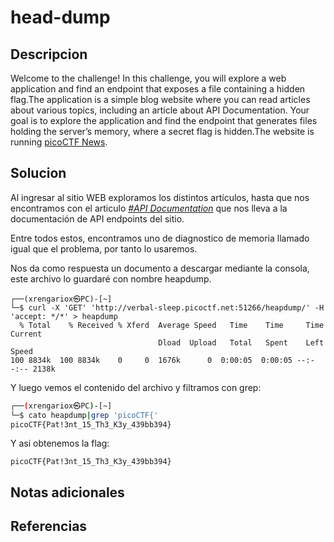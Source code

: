 # head-dump

## Descripcion
Welcome to the challenge! In this challenge, you will explore a web application and find an endpoint that exposes a file containing a hidden flag.The application is a simple blog website where you can read articles about various topics, including an article about API Documentation. Your goal is to explore the application and find the endpoint that generates files holding the server’s memory, where a secret flag is hidden.The website is running [picoCTF News](http://verbal-sleep.picoctf.net:51266/).
## Solucion
Al ingresar al sitio WEB exploramos los distintos artículos, hasta que nos encontramos con el articulo _[#API Documentation](http://verbal-sleep.picoctf.net:56939/api-docs)_ que nos lleva a la documentación de API endpoints del sitio.

Entre todos estos, encontramos uno de diagnostico de memoria llamado igual que el problema, por tanto lo usaremos.

Nos da como respuesta un documento a descargar mediante la consola, este archivo lo guardaré con nombre heapdump.

```shell
┌──(xrengariox㉿PC)-[~]
└─$ curl -X 'GET' 'http://verbal-sleep.picoctf.net:51266/heapdump/' -H 'accept: */*' > heapdump 
  % Total    % Received % Xferd  Average Speed   Time    Time     Time  Current
                                 Dload  Upload   Total   Spent    Left  Speed
100 8834k  100 8834k    0     0  1676k      0  0:00:05  0:00:05 --:--:-- 2138k
```

Y luego vemos el contenido del archivo y filtramos con grep:
```sh
┌──(xrengariox㉿PC)-[~]
└─$ cato heapdump|grep 'picoCTF{'
picoCTF{Pat!3nt_15_Th3_K3y_439bb394}
```

Y asi obtenemos la flag:
```flag
picoCTF{Pat!3nt_15_Th3_K3y_439bb394}
```
## Notas adicionales

## Referencias
